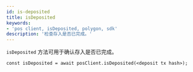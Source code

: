 ```yaml
---
id: is-deposited
title: isDeposited
keywords:
- 'pos client, isDeposited, polygon, sdk'
description: '检查存入是否已完成。'
---
```


`isDeposited` 方法可用于确认存入是否已完成。

```
const isDeposited = await posClient.isDeposited(<deposit tx hash>);
```

